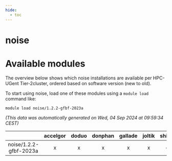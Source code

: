 ```yaml
---
hide:
  - toc
---
```


noise
=====

# Available modules


The overview below shows which noise installations are available per HPC-UGent Tier-2cluster, ordered based on software version (new to old).

To start using noise, load one of these modules using a `module load` command like:

```shell
module load noise/1.2.2-gfbf-2023a
```

*(This data was automatically generated on Wed, 04 Sep 2024 at 09:59:34 CEST)*  

| |accelgor|doduo|donphan|gallade|joltik|shinx|skitty|
| :---: | :---: | :---: | :---: | :---: | :---: | :---: | :---: |
|noise/1.2.2-gfbf-2023a|x|x|x|x|x|-|x|
